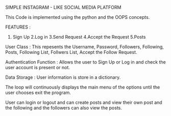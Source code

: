 SIMPLE INSTAGRAM - LIKE SOCIAL MEDIA PLATFORM

This Code is implemented using the python and the OOPS concepts.

FEATURES :

1. Sign Up
2.Log in
3.Send Request
4.Accept the Request
5.Posts

User Class : This repesents the Username, Password, Followers, Following, Posts, Following List, Follwers List, Accept the Follow Request.

Authentication Function : Allows the user to Sign Up or Log in and check the user account is present or not.

Data Storage : User information is store in a dictionary.

The loop will continuously displays the main menu of the options until the user chooses exit the program.

User can login or logout and can create posts and view their own post and the following and the followers can also view the posts.
